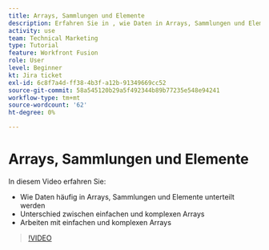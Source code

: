 ```yaml
---
title: Arrays, Sammlungen und Elemente
description: Erfahren Sie in , wie Daten in Arrays, Sammlungen und Elemente unterteilt werden können und wie Sie mit einfachen und komplexen Arrays arbeiten können. [!DNL Adobe Workfront Fusion].
activity: use
team: Technical Marketing
type: Tutorial
feature: Workfront Fusion
role: User
level: Beginner
kt: Jira ticket
exl-id: 6c8f7a4d-ff38-4b3f-a12b-91349669cc52
source-git-commit: 58a545120b29a5f492344b89b77235e548e94241
workflow-type: tm+mt
source-wordcount: '62'
ht-degree: 0%

---
```


# Arrays, Sammlungen und Elemente

In diesem Video erfahren Sie:

* Wie Daten häufig in Arrays, Sammlungen und Elemente unterteilt werden
* Unterschied zwischen einfachen und komplexen Arrays
* Arbeiten mit einfachen und komplexen Arrays

>[!VIDEO](https://video.tv.adobe.com/v/335298/?quality=12)
